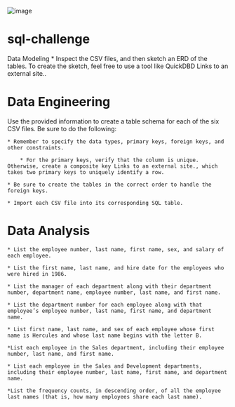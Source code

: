 ![image](https://user-images.githubusercontent.com/108558769/201503130-35dc579d-745a-4f29-801c-ce9e4399b16e.png)
# sql-challenge
Data Modeling
    * Inspect the CSV files, and then sketch an ERD of the tables. To create the sketch, feel free to use a tool like QuickDBD Links to an external site..

# Data Engineering
Use the provided information to create a table schema for each of the six CSV files. Be sure to do the following:

    * Remember to specify the data types, primary keys, foreign keys, and other constraints.

        * For the primary keys, verify that the column is unique. Otherwise, create a composite key Links to an external site., which takes two primary keys to uniquely identify a row.

    * Be sure to create the tables in the correct order to handle the foreign keys.

    * Import each CSV file into its corresponding SQL table.

# Data Analysis
    * List the employee number, last name, first name, sex, and salary of each employee.

    * List the first name, last name, and hire date for the employees who were hired in 1986.

    * List the manager of each department along with their department number, department name, employee number, last name, and first name.

    * List the department number for each employee along with that employee’s employee number, last name, first name, and department name.

    * List first name, last name, and sex of each employee whose first name is Hercules and whose last name begins with the letter B.

    *List each employee in the Sales department, including their employee number, last name, and first name.

    * List each employee in the Sales and Development departments, including their employee number, last name, first name, and department name.

    *List the frequency counts, in descending order, of all the employee last names (that is, how many employees share each last name).